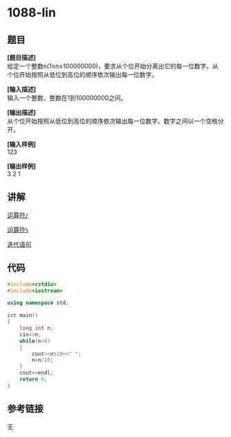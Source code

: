 # 1088-lin
## 题目  
**[题目描述]**  
给定一个整数n(1≤n≤100000000)，要求从个位开始分离出它的每一位数字。从个位开始按照从低位到高位的顺序依次输出每一位数字。  

**[输入描述]**   
输入一个整数，整数在1到100000000之间。  

**[输出描述]**  
从个位开始按照从低位到高位的顺序依次输出每一位数字。数字之间以一个空格分开。  

**[输入样例]**  
123  

**[输出样例]**  
3 2 1  

## 讲解  
[运算符`/`]([1])  

[运算符`%`]([2])  

[迭代语句]([3])  

## 代码  

```cpp
#include<cstdio>
#include<iostream>

using namespace std;

int main()
{
	long int n;
	cin>>n;
	while(n>0)
	{
		cout<<n%10<<" ";
		n=n/10;
	}
    cout<<endl;
	return 0;
}
```

## 参考链接  
无  
